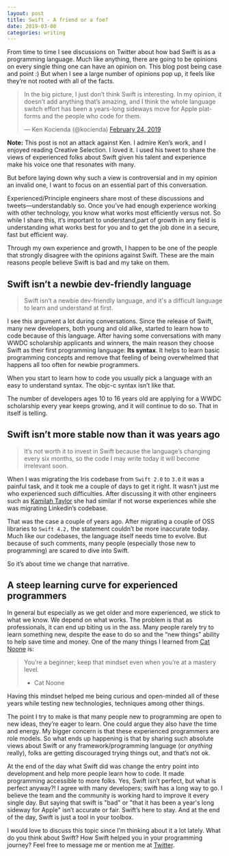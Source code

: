 ```yaml
---
layout: post
title: Swift - A friend or a foe?
date: 2019-03-08
categories: writing
---
```


From time to time I see discussions on Twitter about how bad Swift is as a programming language. Much like anything, there are going to be opinions on every single thing one can have an opinion on. This blog post being case and point :) But when I see a large number of opinions pop up, it feels like they’re not rooted with all of the facts.

<blockquote class="twitter-tweet tw-align-center"><p lang="en" dir="ltr">In the big picture, I just don’t think Swift is interesting. In my opinion, it doesn’t add anything that’s amazing, and I think the whole language switch effort has been a years-long sideways move for Apple platforms and the people who code for them.</p>&mdash; Ken Kocienda (@kocienda) <a href="https://twitter.com/kocienda/status/1099804541397098496?ref_src=twsrc%5Etfw">February 24, 2019</a></blockquote> <script async src="https://platform.twitter.com/widgets.js" charset="utf-8"></script>

**Note:** This post is not an attack against Ken. I admire Ken’s work, and I enjoyed reading Creative Selection. I loved it. I used his tweet to share the views of experienced folks about Swift given his talent and experience make his voice one that resonates with many.

But before laying down why such a view is controversial and in my opinion an invalid one, I want to focus on an essential part of this conversation.

Experienced/Principle engineers share most of these discussions and tweets—understandably so. Once you’ve had enough experience working with other technology, you know what works most efficiently versus not. So while I share this, it’s important to understand,part of growth in any field is understanding what works best for you and to get the job done in a secure, fast but efficient way.

Through my own experience and growth, I happen to be one of the people that strongly disagree with the opinions against Swift. These are the main reasons people believe Swift is bad and my take on them.

## Swift isn’t a newbie dev-friendly language

>  Swift isn’t a newbie dev-friendly language, and it's a difficult language to learn and understand at first.

I see this argument a lot during conversations. Since the release of Swift, many new developers, both young and old alike, started to learn how to code because of this language. After having some conversations with many WWDC scholarship applicants and winners, the main reason they choose Swift as their first programming language: **Its syntax**. It helps to learn basic programming concepts and remove that feeling of being overwhelmed that happens all too often for newbie programmers.

When you start to learn how to code you usually pick a language with an easy to understand syntax. The objc-c syntax isn’t like that.

The number of developers ages 10 to 16 years old are applying for a WWDC scholarship every year keeps growing, and it will continue to do so. That in itself is telling.

## Swift isn’t more stable now than it was years ago

> It’s not worth it to invest in Swift because the language’s changing every six months, so the code I may write today it will become irrelevant soon.

When I was migrating the Iris codebase from `Swift 2.0` to `3.0` it was a painful task, and it took me a couple of days to get it right. It wasn’t just me who experienced such difficulties. After discussing it with other engineers such as [Kamilah Taylor](https://twitter.com/kamilah) she had similar if not worse experiences while she was migrating Linkedin’s codebase.

That was the case a couple of years ago. After migrating a couple of OSS libraries to `Swift 4.2,` the statement couldn’t be more inaccurate today. Much like our codebases, the language itself needs time to evolve. But because of such comments, many people (especially those new to programming) are scared to dive into Swift.

So it’s about time we change that narrative.

## A steep learning curve for experienced programmers

In general but especially as we get older and more experienced, we stick to what we know. We depend on what works. The problem is that as professionals, it can end up biting us in the ass. Many people rarely try to learn something new, despite the ease to do so and the “new things” ability to help save time and money.  One of the many things I learned from [Cat Noone](https://twitter.com/imcatnoone) is:

> You’re a beginner; keep that mindset even when you’re at a mastery level.
>  - Cat Noone

Having this mindset helped me being curious and open-minded all of these years while testing new technologies, techniques among other things.

The point I try to make is that many people new to programming are open to new ideas, they’re eager to learn. One could argue they also have the time and energy. My bigger concern is that these experienced programmers are role models. So what ends up happening is that by sharing such absolute views about Swift or any framework/programming language (or *anything* really), folks are getting discouraged trying things out, and that’s not ok.

At the end of the day what Swift did was change the entry point into development and help more people learn how to code. It made programming accessible to more folks. Yes, Swift isn’t perfect, but what is perfect anyway?! I agree with many developers; swift has a long way to go. I believe the team and the community is working hard to improve it every single day. But saying that swift is "bad" or "that it has been a year's long sideway for Apple" isn’t accurate or fair. Swift’s here to stay. And at the end of the day, Swift is just a tool in your toolbox.

I would love to discuss this topic since I’m thinking about it a lot lately. What do you think about Swift? How Swift helped you in your programming journey? Feel free to message me or mention me at [Twitter](https://twitter.com/agisilaosts).

